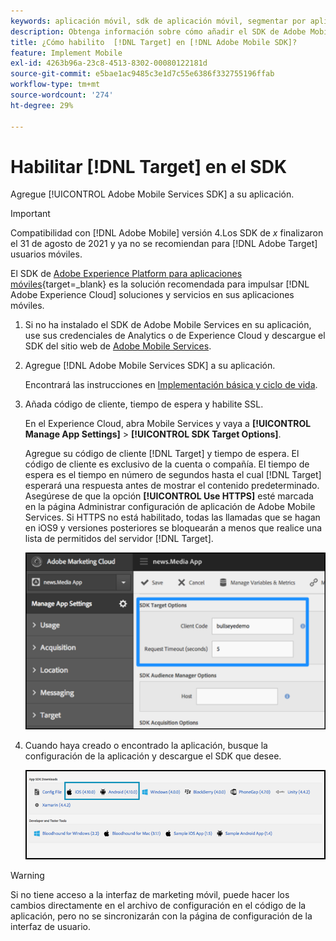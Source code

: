 ```yaml
---
keywords: aplicación móvil, sdk de aplicación móvil, segmentar por aplicación móvil, sdk de target móvil, sdk de aplicación móvil, habilitar target en sdk
description: Obtenga información sobre cómo añadir el SDK de Adobe Mobile Services a su aplicación móvil.
title: ¿Cómo habilito  [!DNL Target] en [!DNL Adobe Mobile SDK]?
feature: Implement Mobile
exl-id: 4263b96a-23c8-4513-8302-00080122181d
source-git-commit: e5bae1ac9485c3e1d7c55e6386f332755196ffab
workflow-type: tm+mt
source-wordcount: '274'
ht-degree: 29%

---
```


# Habilitar [!DNL Target] en el SDK

Agregue [!UICONTROL Adobe Mobile Services SDK] a su aplicación.

>[!IMPORTANT]
>
>Compatibilidad con [!DNL Adobe Mobile] versión 4.Los SDK de *x* finalizaron el 31 de agosto de 2021 y ya no se recomiendan para [!DNL Adobe Target] usuarios móviles.
>
>El SDK de [Adobe Experience Platform para aplicaciones móviles](https://developer.adobe.com/client-sdks/documentation/){target=_blank} es la solución recomendada para impulsar [!DNL Adobe Experience Cloud] soluciones y servicios en sus aplicaciones móviles.

1. Si no ha instalado el SDK de Adobe Mobile Services en su aplicación, use sus credenciales de Analytics o de Experience Cloud y descargue el SDK del sitio web de [Adobe Mobile Services](https://mobilemarketing.adobe.com/).

1. Agregue [!DNL Adobe Mobile Services SDK] a su aplicación.

   Encontrará las instrucciones en [Implementación básica y ciclo de vida](https://experienceleague.adobe.com/docs/mobile-services/ios/getting-started-ios/dev-qs.html?lang=es).

1. Añada código de cliente, tiempo de espera y habilite SSL.

   En el Experience Cloud, abra Mobile Services y vaya a **[!UICONTROL Manage App Settings]** > **[!UICONTROL SDK Target Options]**.

   Agregue su código de cliente [!DNL Target] y tiempo de espera. El código de cliente es exclusivo de la cuenta o compañía. El tiempo de espera es el tiempo en número de segundos hasta el cual [!DNL Target] esperará una respuesta antes de mostrar el contenido predeterminado. Asegúrese de que la opción **[!UICONTROL Use HTTPS]** esté marcada en la página Administrar configuración de aplicación de Adobe Mobile Services. Si HTTPS no está habilitado, todas las llamadas que se hagan en iOS9 y versiones posteriores se bloquearán a menos que realice una lista de permitidos del servidor [!DNL Target].

   ![imagen alt](assets/mobile-clientcode.png)

1. Cuando haya creado o encontrado la aplicación, busque la configuración de la aplicación y descargue el SDK que desee.

   ![imagen alt](assets/download-sdk.png)

>[!WARNING]
>
> Si no tiene acceso a la interfaz de marketing móvil, puede hacer los cambios directamente en el archivo de configuración en el código de la aplicación, pero no se sincronizarán con la página de configuración de la interfaz de usuario.
